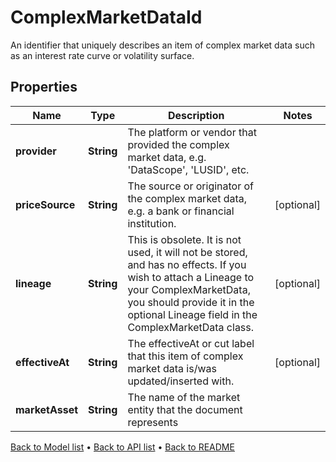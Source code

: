 

# ComplexMarketDataId

An identifier that uniquely describes an item of complex market data such as an interest rate curve or volatility surface.

## Properties

| Name | Type | Description | Notes |
|------------ | ------------- | ------------- | -------------|
|**provider** | **String** | The platform or vendor that provided the complex market data, e.g. &#39;DataScope&#39;, &#39;LUSID&#39;, etc. |  |
|**priceSource** | **String** | The source or originator of the complex market data, e.g. a bank or financial institution. |  [optional] |
|**lineage** | **String** | This is obsolete. It is not used, it will not be stored, and has no effects.  If you wish to attach a Lineage to your ComplexMarketData,  you should provide it in the optional Lineage field in the ComplexMarketData class. |  [optional] |
|**effectiveAt** | **String** | The effectiveAt or cut label that this item of complex market data is/was updated/inserted with. |  [optional] |
|**marketAsset** | **String** | The name of the market entity that the document represents |  |



[Back to Model list](../README.md#documentation-for-models) &#8226; [Back to API list](../README.md#documentation-for-api-endpoints) &#8226; [Back to README](../README.md)


